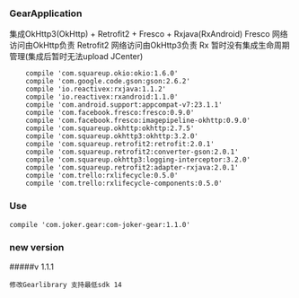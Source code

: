 ### GearApplication 
集成OkHttp3(OkHttp) + Retrofit2 + Fresco + Rxjava(RxAndroid)
Fresco 网络访问由OkHttp负责
Retrofit2 网络访问由OkHttp3负责
Rx 暂时没有集成生命周期管理(集成后暂时无法upload JCenter)
```
    compile 'com.squareup.okio:okio:1.6.0'
    compile 'com.google.code.gson:gson:2.6.2'
    compile 'io.reactivex:rxjava:1.1.2'
    compile 'io.reactivex:rxandroid:1.1.0'
    compile 'com.android.support:appcompat-v7:23.1.1'
    compile 'com.facebook.fresco:fresco:0.9.0'
    compile 'com.facebook.fresco:imagepipeline-okhttp:0.9.0'
    compile 'com.squareup.okhttp:okhttp:2.7.5'
    compile 'com.squareup.okhttp3:okhttp:3.2.0'
    compile 'com.squareup.retrofit2:retrofit:2.0.1'
    compile 'com.squareup.retrofit2:converter-gson:2.0.1'
    compile 'com.squareup.okhttp3:logging-interceptor:3.2.0'
    compile 'com.squareup.retrofit2:adapter-rxjava:2.0.1'
    compile 'com.trello:rxlifecycle:0.5.0'
    compile 'com.trello:rxlifecycle-components:0.5.0'
```

### Use
```
compile 'com.joker.gear:com-joker-gear:1.1.0'
```

### new version
#####v 1.1.1
```
修改Gearlibrary 支持最低sdk 14
```

